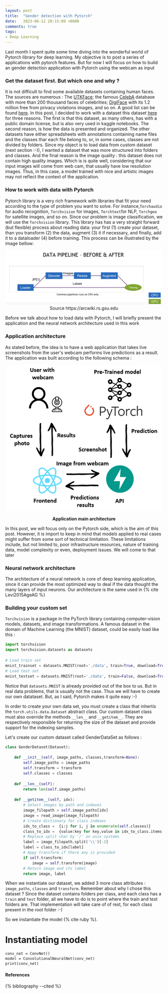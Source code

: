 ```yaml
---
layout: post
title:  "Gender detection with Pytorch"
date:   2023-06-12 20:15:09 +0800
comments: true
tags:
- Deep Learning
---
```

Last month I spent quite some time diving into the wonderful world of Pytorch library for deep learning. My objective is to post a series of applications with pytorch features. But for now I will focus on how to build an gender detection application with Pytorch using the webcam as input

### Get the dataset first. But which one and why ?

It is not difficult to find some available datasets containing human faces. The sources are numerous : The [UTKFace](https://susanqq.github.io/UTKFace/); the famous [CelebA](https://mmlab.ie.cuhk.edu.hk/projects/CelebA.html) database with more than 200 thousand faces of celebrities; [DigiFace](https://github.com/microsoft/DigiFace1M) with its 1.2 million free from privacy violations images, and so on. A good list can be found [here](https://datagen.tech/blog/face-datasets/). In this post, I decided to work with a dataset this dataset [here](https://www.kaggle.com/datasets/ashwingupta3012/male-and-female-faces-dataset/data) for three reasons. The first is that this dataset, as many others, has  with a public domain license, but is also very used in kaggle notebooks. The second reason, is how the data is presented and organized.  The other datasets have either spreadsheets with annotations containing name files and the classes thar each file belong to, or, in some cases, classes are not divided by folders. Since my object is to load data from custom dataset (next section :-)), I wanted a dataset that was more structured into folders and classes. And the final reason is the image quality : this dataset does not contain high quality images. Which is is quite well, considering that our input images will come from web cam, that usually have low resolution images. Thus, in this case, a model trained with nice and artistic images may not reflect the context of the application. 


### How to work with data with Pytorch

Pytorch library is a very rich framework with libraries that fit your need according to the type of problem you want to solve. For instance,`Torchaudio` for audio recognition, `Torchvision` for images, `Torchtext`for NLP, `Torchgeo` for satellite images, and so on. Since our problem is image classification, we will use the `Torchvision` library. This library has has a very straight forward (but flexible) process about reading data: your first (1) create your dataset, than you transform (2) the data, augment (3) it if necessary, and finally, add it to a dataloader (4) before training. This process can be illustrated by the image bellow: 

<p align="center">
  <img src="/assets/images/posts/gender_detect/basic_dataloader_pipeline.png">
  Source https://arcwiki.rs.gsu.edu
</p>

Before we talk about how to load data with Pytorch, I will briefly present the application and the neural network architecture used in this work 

### Application architecture

As stated before, the idea is to have a web application that takes live screenshots from the user's webcam performs live predictions as a result. The application was built according to the following schema :

<p align="center">
  <img src="/assets/images/posts/gender_detect/app1_architecture.png" width="500">
  <p align="center"><strong>Application main architecture</strong></p>
</p>

In this post, we will focus only on the Pytorch side, which is the aim of this post. However, it is import to keep in mind that models applied to real cases might suffer from some sort of technical limitation. These limitations include, but not limited to, poor infrastructure resources, nature of training data, model complexity or even, deployment issues. We will come to that later

### Neural network architecture

The architecture of a neural network is core of deep learning application, since it can provide the most optimized way to deal if the data thought the many layers of input neurons. Our architecture is the same used in {% cite Levi2015AgeAG %}

### Building your custom set

`Torchvision` is a package in the PyTorch library containing computer-vision models, datasets, and image transformations. A famous dataset in the domain of Machine Learning (the MNIST) dataset, could be easily load like this : 

```python
import torchvision
import torchvision.datasets as datasets

# Load train set
mnist_trainset = datasets.MNIST(root='./data', train=True, download=True, transform=None)
# Load test set
mnist_testset = datasets.MNIST(root='./data', train=False, download=True, transform=None)
```

Notice that `datasets.MNIST` is already provided out of the box to us. But in real data problems, that is usually not the case. Thus we will have to create our own datataset. But, as I said, Pytorch makes it quite easy :-)

In order to create your own data set, you must create a class that inhertis the `torch.utils.data.Dataset` abstract class. Our custom dataset class must also override the methods `__len__`  and `__getitem__`. They are respectively responsible for returning the size of the dataset and provide support for the indexing samples. 

Let's create our custom dataset called GenderDataSet as follows :

```python
class GenderDataset(Dataset):

    def __init__(self, image_paths, classes,transform=None):
        self.image_paths = image_paths
        self.transform = transform
        self.classes = classes

    def __len__(self):
        return len(self.image_paths)

    def __getitem__(self, idx):
        # Select images by path and indexes
        image_filepath = self.image_paths[idx]
        image = read_image(image_filepath)
        # Create dictionary for class indexes
        idx_to_class =  {i:j for i, j in enumerate(self.classes)}
        class_to_idx =  {value:key for key,value in idx_to_class.items()}
        # Replace split char by '/' on unix systems
        label = image_filepath.split('\\')[-2]
        label = class_to_idx[label]
        # Appy transform if there any is provided
        if self.transform:
            image = self.transform(image)
        # Return image and its label
        return image, label
```
When we instantiate our dataset, we added 3 more class attributes : `image_paths`, `classes` and `transform`. Remember about why I chose this dataset ? Since the dataset contains folders per class, and each class has a `train` and `test` folder, all we have to do is to point where the train and test folders are. That implementation will take care of of rest, for each class present in the root folder :-)

So we instantiate the model {% cite ruby %}.

   #  Instantiating model
    conv_net = ConvNet()
    model = ConvolutionalNeuralNet(conv_net)
    print(conv_net)
    

#### References

{% bibliography --cited %}


